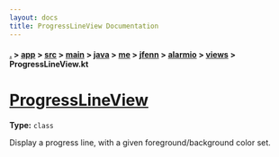 ```yaml
---
layout: docs
title: ProgressLineView Documentation
---
```

#### [.](./../../../../../../../../index) > [app](./../../../../../../../index) > [src](./../../../../../../index) > [main](./../../../../../index) > [java](./../../../../index) > [me](./../../../index) > [jfenn](./../../index) > [alarmio](./../index) > [views](./index) > **ProgressLineView.kt**

# [ProgressLineView](https://github.com/fennifith/Alarmio/blob/master/app/src/main/java/me/jfenn/alarmio/views/ProgressLineView.kt#L15)

**Type:** `class`

Display a progress line, with a given foreground/background 
color set. 












